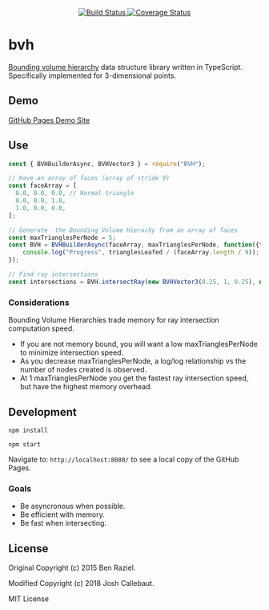 <p align="center">
	<a href='https://github.com/zerrien/bvh/actions'>
		<img src="https://github.com/zerrien/bvh/workflows/Node%20CI/badge.svg" alt='Build Status'/>
	</a>
	<a href='https://coveralls.io/github/Zerrien/bvh?branch=master'>
		<img src='https://coveralls.io/repos/github/Zerrien/bvh/badge.svg?branch=master' alt='Coverage Status' />
	</a>
</p>

# bvh
[Bounding volume hierarchy](https://en.wikipedia.org/wiki/Bounding_volume_hierarchy) data structure library written in TypeScript. Specifically implemented for 3-dimensional points.

## Demo

[GitHub Pages Demo Site](https://zerrien.github.io/bvh/)

## Use

```javascript
const { BVHBuilderAsync, BVHVector3 } = require("BVH");

// Have an array of faces (array of stride 9)
const faceArray = [
  0.0, 0.0, 0.0, // Normal triangle
  0.0, 0.0, 1.0,
  1.0, 0.0, 0.0,
];

// Generate  the Bounding Volume Hierachy from an array of faces
const maxTrianglesPerNode = 5;
const BVH = BVHBuilderAsync(faceArray, maxTrianglesPerNode, function({trianglesLeafed}) { // Warning: Computationally expensive, may take a bit.
	console.log("Progress", trianglesLeafed / (faceArray.length / 9)); // Progress callback for user feedback.
}); 

// Find ray intersections
const intersections = BVH.intersectRay(new BVHVector3(0.25, 1, 0.25), new BVHVector3(0, -1, 0));
```

### Considerations

Bounding Volume Hierarchies trade memory for ray intersection computation speed.
- If you are not memory bound, you will want a low maxTrianglesPerNode to minimize intersection speed.
- As you decrease maxTrianglesPerNode, a log/log relationship vs the number of nodes created is observed.
- At 1 maxTrianglesPerNode you get the fastest ray intersection speed, but have the highest memory overhead.

## Development

`npm install`

`npm start`
	
Navigate to: `http://localhost:8080/` to see a local copy of the GitHub Pages.

### Goals

- Be asyncronous when possible.
- Be efficient with memory.
- Be fast when intersecting.

## License

Original Copyright (c) 2015 Ben Raziel.

Modified Copyright (c) 2018 Josh Callebaut.

MIT License
